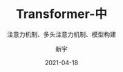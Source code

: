 ---
layout:     post                    # 使用的布局（不需要改）
title:      Transformer-中		        # 标题 
subtitle:   注意力机制、多头注意力机制、模型构建 	# 副标题
date:       2021-04-18              # 时间
author:     新宇                     # 作者
header-img: img/post-bg-2015.jpg    #这篇文章标题背景图片
catalog: true                       # 是否归档
tags:                               # 标签
    - NLP
---